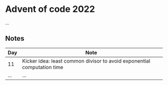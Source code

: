 # Advent of code 2022

...

## Notes 


| Day | Note                                                                    |
|-----|-------------------------------------------------------------------------|
| 11  | Kicker idea: least common divisor to avoid exponential computation time |
| ... | ...                                                                     |
